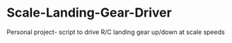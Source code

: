 # Scale-Landing-Gear-Driver
Personal project- script to drive R/C landing gear up/down at scale speeds
